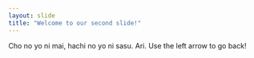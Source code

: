 ```yaml
---
layout: slide
title: "Welcome to our second slide!"
---
```

Cho no yo ni mai, hachi no yo ni sasu. Ari.
Use the left arrow to go back!
